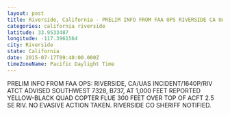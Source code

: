 ```yaml
---
layout: post
title: Riverside, California - PRELIM INFO FROM FAA OPS RIVERSIDE CA UAS INCIDENT 1640P RIV ATCT ADVISED SOUTHWEST 7328
categories: california riverside
latitude: 33.9533487
longitude: -117.3961564
city: Riverside
state: California
date: 2015-07-17T09:40:00.000Z
timeZoneName: Pacific Daylight Time
---
```


PRELIM INFO FROM FAA OPS: RIVERSIDE, CA/UAS INCIDENT/1640P/RIV ATCT ADVISED SOUTHWEST 7328, B737, AT 1,000 FEET REPORTED YELLOW-BLACK QUAD COPTER FLUE 300 FEET OVER TOP OF ACFT 2.5 SE RIV. NO EVASIVE ACTION TAKEN. RIVERSIDE CO SHERIFF NOTIFIED. 